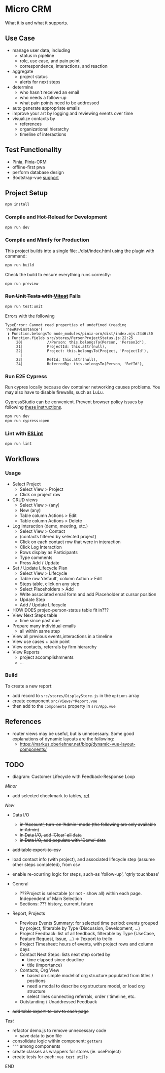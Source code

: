 

# Micro CRM

What it is and what it supports.


## Use Case

* manage user data, including
  - status in pipeline
  - role, use case, and pain point
  - correspondence, interactions, and reaction
* aggregate
  - project status
  - alerts for next steps
* determine
  - who hasn't received an email
  - who needs a follow-up
  - what pain points need to be addressed
* auto generate appropriate emails
* improve your art by logging and reviewing events over time
* visualize contacts by
  - references
  - organizational hierarchy
  - timeline of interactions


## Test Functionality

* Pinia, Pinia-ORM
* offline-first pwa
* perform database design
* Bootstrap-vue [support](https://bootstrap-vue.org/vue3) 


## Project Setup

```sh
npm install
```

### Compile and Hot-Reload for Development

```sh
npm run dev
```

### Compile and Minify for Production

This project builds into a single file: ./dist/index.html using the plugin with command:

```sh
npm run build
```

Check the build to ensure everything runs correctly:

```sh
npm run preview
```

### ~~Run Unit Tests with [Vitest](https://vitest.dev/)~~ Fails

```sh
npm run test:unit
```

Errors with the following

```
TypeError: Cannot read properties of undefined (reading 'newRawInstance')
 ❯ Function.belongsTo node_modules/pinia-orm/dist/index.mjs:2446:30
 ❯ Function.fields src/stores/PersonProjectStatus.js:22:25
     20|           //Person: this.belongsTo(Person, 'PersonId'),
     21|           ProjectId: this.attr(null),
     22|           Project: this.belongsTo(Project, 'ProjectId'),
       |                         ^
     23|           RefId: this.attr(null),
     24|           ReferredBy: this.belongsTo(Person, 'RefId'),
```

### Run E2E Cypress

Run cypres locally because dev container networking causes problems.  You may also have to disable firewalls, such as LuLu.

CypressStudio can be convenient.  Prevent browser policy issues by following [these instructions](https://stackoverflow.com/questions/70237963/cant-run-cypress-tests-in-chrome-edge-browsersbeing-manageed-by-organization#:~:text=You%20can%20try%20doing%20this%3A%201%20Open%20the,4%20Close%20cypress%20and%20open%20it%20up%20again).

```sh
npm run dev
npm run cypress:open
```

### Lint with [ESLint](https://eslint.org/)

```sh
npm run lint
```


## Workflows


### Usage

* Select Project
  - Select View > Project
  - Click on project row
* CRUD views
  - Select View > (any)
  - New (any)
  - Table column Actions > Edit
  - Table column Actions > Delete
* Log Interaction (demo, meeting, etc.)
  - Select View > Contact
  - (contacts filtered by selected project) 
  - Click on each contact row that were in interaction
  - Click Log Interaction
  - Rows display as Participants
  - Type comments
  - Press Add / Update
* Set / Update Lifecycle Plan
  - Select View > Lifecycle
  - Table row 'default', column Action > Edit
  - Steps table, click on any step
  - Select Placeholders > Add
  - Write associated email form and add Placeholder at cursor position
  - Update Step
  - Add / Update Lifecycle
* HOW DOES projec-person-status table fit in???
* View Next Steps table
  - time since past due
* Prepare many individual emails
  - all within same step
* View all previous events,interactions in a timeline
* View use cases + pain point
* View contacts, referrals by firm hierarchy
* View Reports
  - project accomplishmnents
  - ...


### Build

To create a new report:

* add record to `src/stores/DisplayStore.js` in the `options` array
* create component `src/views/*Report.vue`
* then add to the `components` property in `src/App.vue`  



## References

* router views may be useful, but is unnecessary.  Some good explanations of dynamic layouts are the following:
  - https://markus.oberlehner.net/blog/dynamic-vue-layout-components/



## TODO

* diagram: Customer Lifecycle with Feedback-Response Loop


_Minor_

* add selected checkmark to tables, [ref](https://stackoverflow.com/questions/66669105/how-do-i-get-the-indices-of-current-selected-rows-in-bootstrap-vues-table-when)



_New_
   
* Data I/O
  - ~~in 'Account', turn-on 'Admin' mode (the following are only available in Admin)~~
  - ~~in Data I/O, add 'Clear' all data~~ 
  - ~~in Data I/O, add populate with 'Demo' data~~
* ~~add table export-to-csv~~
* load contact info (with project), and associated lifecycle step (assume other steps completed), from csv
* enable re-ocurring logic for steps, such-as 'follow-up', 'qtrly touchbase'

* General
  - ???Project is selectable (or not - show all) within each page.  Independent of Main Selection
  - Sections: ??? history, current, future

* Report, Projects
  - Previous Events Summary: for selected time period: events grouped by project, filterable by Type (Discussion, Development, ...)
  - Project Feedback: list of all feedback, filterable by Type (UseCase, Feature Request, Issue, ...) => ?export to trello
  - Project Timesheet: hours of events, with project rows and column days
  - Contact Next Steps: lists next step sorted by
    + time elapsed since deadline
    + title (importance)
  - Contacts, Org View
    + based on simple model of org structure populated from titles / positions
    + need a modal to describe org structure model, or load org structure
    + select lines connecting referrals, order / timeline, etc.
  - Outstanding / Unaddressed Feedback
* ~~add table export-to-csv to each page~~

_Test_

* refactor demo.js to remove unnecessary code
  - save data to json file
* consolidate logic within component: `getters`
* ^^^ among components
* create classes as wrappers for stores (ie. useProject)
* create tests for each: `vue test utils`













END
